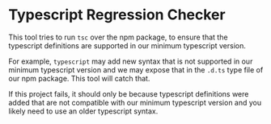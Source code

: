 # Typescript Regression Checker

This tool tries to run `tsc` over the npm package, to ensure that the typescript definitions are supported in our minimum typescript version.

For example, `typescript` may add new syntax that is not supported in our minimum typescript version and we may expose that in the `.d.ts` type file of our npm package. This tool will catch that.

If this project fails, it should only be because typescript definitions were added that are not compatible with our minimum typescript version and you likely need to use an older typescript syntax.
